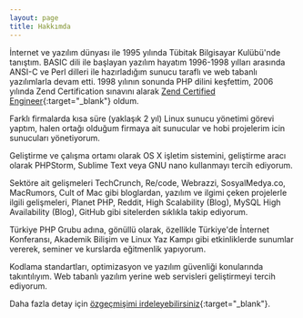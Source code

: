```yaml
---
layout: page
title: Hakkımda
---
```


İnternet ve yazılım dünyası ile 1995 yılında Tübitak Bilgisayar Kulübü'nde tanıştım. BASIC dili ile başlayan yazılım hayatım 1996-1998 yılları arasında ANSI-C ve Perl dilleri ile hazırladığım sunucu taraflı ve web tabanlı yazılımlarla devam etti. 1998 yılının sonunda PHP dilini keşfettim, 2006 yılında Zend Certification sınavını alarak [Zend Certified Engineer](http://www.zend.com/store/education/certification/authenticate.php?ClientCandidateID=ZEND003850&RegistrationID=216356153){:target="_blank"} oldum. 

Farklı firmalarda kısa süre (yaklaşık 2 yıl) Linux sunucu yönetimi görevi yaptım, halen ortağı olduğum firmaya ait sunucular ve hobi projelerim icin sunucuları yönetiyorum.

Geliştirme ve çalışma ortamı olarak OS X işletim sistemini, geliştirme aracı olarak PHPStorm, Sublime Text veya GNU nano kullanmayı tercih ediyorum.

Sektöre ait gelişmeleri TechCrunch, Re/code, Webrazzi, SosyalMedya.co, MacRumors, Cult of Mac gibi bloglardan, yazılım ve ilgimi çeken projelerle ilgili gelişmeleri, Planet PHP, Reddit, High Scalability (Blog), MySQL High Availability (Blog), GitHub gibi sitelerden sıklıkla takip ediyorum.

Türkiye PHP Grubu adına, gönüllü olarak, özellikle Türkiye'de İnternet Konferansı, Akademik Bilişim ve Linux Yaz Kampı gibi etkinliklerde sunumlar vererek, seminer ve kurslarda eğitmenlik yapıyorum.

Kodlama standartları, optimizasyon ve yazılım güvenliği konularında takıntılıyım. Web tabanlı yazılım yerine web servisleri geliştirmeyi tercih ediyorum.

Daha fazla detay için [özgeçmişimi irdeleyebilirsiniz](http://hi.do/cv.html){:target="_blank"}.
